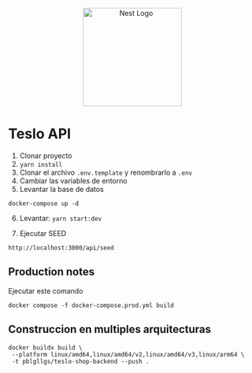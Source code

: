 <p align="center">
  <a href="http://nestjs.com/" target="blank"><img src="https://nestjs.com/img/logo-small.svg" width="200" alt="Nest Logo" /></a>
</p>

# Teslo API

1. Clonar proyecto
2. ```yarn install```
3. Clonar el archivo ```.env.template``` y renombrarlo a ```.env```
4. Cambiar las variables de entorno
5. Levantar la base de datos

```$bash
docker-compose up -d
```

6. Levantar: ```yarn start:dev```

7. Ejecutar SEED

```
http://localhost:3000/api/seed
```

## Production notes

Ejecutar este comando

```$bash
docker compose -f docker-compose.prod.yml build
```

## Construccion en multiples arquitecturas

```$bash
docker buildx build \                                            
 --platform linux/amd64,linux/amd64/v2,linux/amd64/v3,linux/arm64 \
 -t pblgllgs/teslo-shop-backend --push .
```
